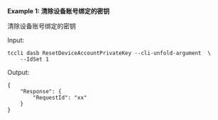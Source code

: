 **Example 1: 清除设备账号绑定的密钥**

清除设备账号绑定的密钥

Input: 

```
tccli dasb ResetDeviceAccountPrivateKey --cli-unfold-argument  \
    --IdSet 1
```

Output: 
```
{
    "Response": {
        "RequestId": "xx"
    }
}
```

